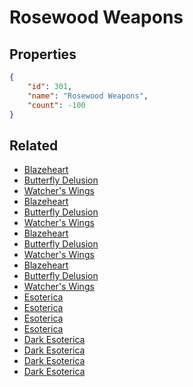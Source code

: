 # Rosewood Weapons

<no description available>

## Properties

```json
{
    "id": 301,
    "name": "Rosewood Weapons",
    "count": -100
}
```

## Related

- [Blazeheart](../items/8506-blazeheart.md)
- [Butterfly Delusion](../items/8508-butterfly-delusion.md)
- [Watcher's Wings](../items/8510-watcher-s-wings.md)
- [Blazeheart](../items/8516-blazeheart.md)
- [Butterfly Delusion](../items/8518-butterfly-delusion.md)
- [Watcher's Wings](../items/8520-watcher-s-wings.md)
- [Blazeheart](../items/8522-blazeheart.md)
- [Butterfly Delusion](../items/8524-butterfly-delusion.md)
- [Watcher's Wings](../items/8526-watcher-s-wings.md)
- [Blazeheart](../items/8528-blazeheart.md)
- [Butterfly Delusion](../items/8530-butterfly-delusion.md)
- [Watcher's Wings](../items/8532-watcher-s-wings.md)
- [Esoterica](../items/8880-esoterica.md)
- [Esoterica](../items/8881-esoterica.md)
- [Esoterica](../items/8882-esoterica.md)
- [Esoterica](../items/8883-esoterica.md)
- [Dark Esoterica](../items/9338-dark-esoterica.md)
- [Dark Esoterica](../items/9339-dark-esoterica.md)
- [Dark Esoterica](../items/9340-dark-esoterica.md)
- [Dark Esoterica](../items/9341-dark-esoterica.md)

